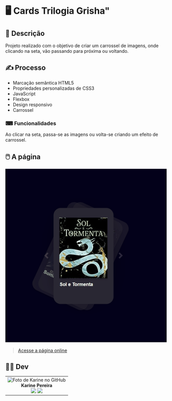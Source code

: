 # 🖥️ Cards Trilogia Grisha"

## 📜 Descrição

Projeto realizado com o objetivo de criar um carrossel de imagens, onde clicando na seta, vão passando para próxima ou voltando.

## ✍️ Processo

- Marcação semântica HTML5
- Propriedades personalizadas de CSS3
- JavaScript
- Flexbox
- Design responsivo
- Carrossel

### ⌨ Funcionalidades

Ao clicar na seta, passa-se as imagens ou volta-se criando um efeito de carrossel.

## 🖱️ A página

<img src=" src/img/desktop-mobile.gif" alt="Gif exibindo o desktop e versão mobile do site">

> <a href="https://devkarine.github.io/card-trilogia-grisha/" target= "_blank">Acesse a página online</a>

## 👩‍💻 Dev

<table align="center">
  <tr>
    <td align="center">
      <div>
        <img src="https://avatars.githubusercontent.com/u/114251625?v=4" width="120px;" alt="Foto de Karine no GitHub"/><br>
          <b> Karine Pereira </b><br>
            <a href="https://www.linkedin.com/in/devkarine/" alt="Linkedin"><img src="https://img.shields.io/badge/LinkedIn-0077B5?style=for-the-badge&logo=linkedin&logoColor=white"/ height="20"></a>
            <a href="https://github.com/devkarine" alt="Linkedin"><img src="https://img.shields.io/badge/GitHub-100000?style=for-the-badge&logo=github&logoColor=white" height="20"></a>
      </div>
    </td>

  </tr>
</table>
